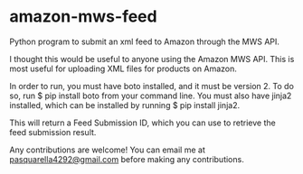 # amazon-mws-feed
Python program to submit an xml feed to Amazon through the MWS API.

I thought this would be useful to anyone using the Amazon MWS API. This is most useful for uploading XML files
for products on Amazon. 

In order to run, you must have boto installed, and it must be version 2. To do so, run $ pip install boto from
your command line. You must also have jinja2 installed, which can be installed by running $ pip install jinja2.

This will return a Feed Submission ID, which you can use to retrieve the feed submission result.

Any contributions are welcome! You can email me at pasquarella4292@gmail.com before making any contributions.
